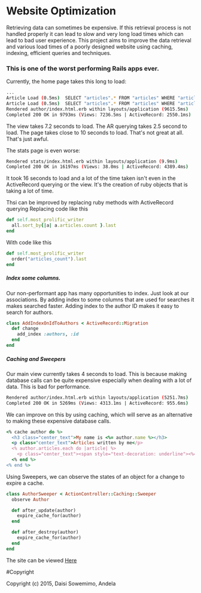 # Website Optimization

Retrieving data can sometimes be expensive. If this retrieval process is not handled properly it can lead to slow and very long load times which can lead to bad user experience.
This project aims to improve the data retrieval and various load times of a poorly designed website using caching, indexing, efficient queries and techniques.

### This is one of the worst performing Rails apps ever.

Currently, the home page takes this long to load:

```bash
...
Article Load (0.5ms)  SELECT "articles".* FROM "articles" WHERE "articles"."author_id" = ?  [["author_id", 3000]]
Article Load (0.5ms)  SELECT "articles".* FROM "articles" WHERE "articles"."author_id" = ?  [["author_id", 3001]]
Rendered author/index.html.erb within layouts/application (9615.5ms)
Completed 200 OK in 9793ms (Views: 7236.5ms | ActiveRecord: 2550.1ms)
```

The view takes 7.2 seconds to load. The AR querying takes 2.5 second to load. The page takes close to 10 seconds to load. That's not great at all. That's just awful.

The stats page is even worse:

```bash
Rendered stats/index.html.erb within layouts/application (9.9ms)
Completed 200 OK in 16197ms (Views: 38.0ms | ActiveRecord: 4389.4ms)
```

It took 16 seconds to load and a lot of the time taken isn't even in the ActiveRecord querying or the view. It's the creation of ruby objects that is taking a lot of time.

Thsi can be improved by replacing ruby methods with ActiveRecord querying
Replacing code like this
```ruby
def self.most_prolific_writer
  all.sort_by{|a| a.articles.count }.last
end
```
With code like this
```ruby
def self.most_prolific_writer
  order("articles_count").last
end

```

##### Index some columns.

Our non-performant app has many opportunities to index. Just look at our associations. By adding index to some columns that are used for searches it makes searched faster. Adding index to the author ID makes it easy to search for authors.

```ruby
class AddIndexOnIdToAuthors < ActiveRecord::Migration
  def change
    add_index :authors, :id
  end
end
```

##### Caching and Sweepers

Our main view currently takes 4 seconds to load. This is because making database calls can be quite expensive especially when dealing with a lot of data. This is bad for performance.

```bash
Rendered author/index.html.erb within layouts/application (5251.7ms)
Completed 200 OK in 5269ms (Views: 4313.1ms | ActiveRecord: 955.6ms)
```

We can improve on this by using caching, which will serve as an alternative to making these expensive database calls.
```ruby
<% cache author do %>
  <h3 class="center_text">My name is <%= author.name %></h3>
  <p class="center_text">Articles written by me</p>
  <% author.articles.each do |article| %>
    <p class="center_text"><span style="text-decoration: underline"><%= link_to article.name, "articles/#{article.id}" %> </span></p>
  <% end %>
<% end %>
```


Using Sweepers, we can observe the states of an object for a change to expire a cache.
```ruby
class AuthorSweeper < ActionController::Caching::Sweeper
  observe Author

  def after_update(author)
    expire_cache_for(author)
  end

  def after_destroy(author)
    expire_cache_for(author)
  end
end
```

The site can be viewed [Here](https://enigmatic-woodland-7776.herokuapp.com/)

#Copyright

Copyright (c) 2015, Daisi Sowemimo, Andela
